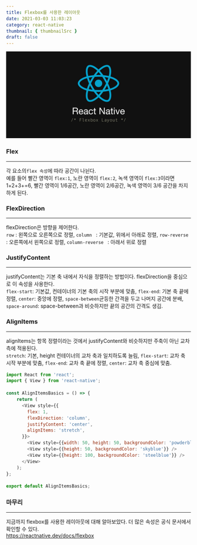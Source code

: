 ```yaml
---
title: Flexbox를 사용한 레이아웃
date: 2021-03-03 11:03:23
category: react-native
thumbnail: { thumbnailSrc }
draft: false
---
```

![react-native](./img/react-native-flexbox.jpeg)

### Flex
<hr>

각 요소의`flex 속성`에 따라 공간이 나뉜다.  
예를 들어 빨간 영역이 
`flex:1`, 노란 영역이 `flex:2`, 녹색 영역이 `flex:3`이라면 1+2+3+=6, 
빨간 영역이 1/6공간, 노란 영역이 2/6공간, 녹색 영역이 3/6 공간을 차지하게 된다.

### FlexDirection
<hr>

flexDirection은 방향을 제어한다.  
`row` : 왼쪽으로 오른쪽으로 정렬, `column ` : 기본값, 위에서 아래로 정렬, `row-reverse` : 오른쪽에서 왼쪽으로 정렬, `column-reverse ` : 아래서 위로 정렬

### JustifyContent
<hr>

justifyContent는 기본 축 내에서 자식을 정렬하는 방법이다. flexDirection을 중심으로 이 속성을 사용한다.  
`flex-start`: 기본값, 컨테이너의 기본 축의 시작 부분에 맞춤, 
`flex-end`: 기본 축 끝에 정렬, `center`: 중앙에 정렬, `space-between`균등한 간격을 두고 나머지 공간에 분배, 
`space-around`: space-between과 비슷하지만 끝의 공간의 간격도 생김.

### AlignItems
<hr>

alignItems는 항목 정렬이라는 것에서 justifyContent와 비슷하지만 주축이 아닌 교차 측에 적용된다.  
`stretch`: 기본, height 컨테이너의 교차 축과 일치하도록 늘림, `flex-start`: 교차 축 시작 부분에 맞춤,
`flex-end`: 교차 축 끝에 정렬, `center`: 교차 축 중심에 맞춤.
```javascript
import React from 'react';
import { View } from 'react-native';

const AlignItemsBasics = () => {
    return (
      <View style={{
        flex: 1,
        flexDirection: 'column',
        justifyContent: 'center',
        alignItems: 'stretch',
      }}>
        <View style={{width: 50, height: 50, backgroundColor: 'powderblue'}} />
        <View style={{height: 50, backgroundColor: 'skyblue'}} />
        <View style={{height: 100, backgroundColor: 'steelblue'}} />
      </View>
    );
};

export default AlignItemsBasics;
```

### 마무리
<hr>

지금까지 flexbox를 사용한 레이아웃에 대해 알아보았다. 더 많은 속성은 공식 문서에서 확인할 수 있다.  
https://reactnative.dev/docs/flexbox  
